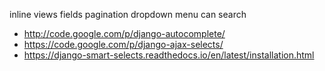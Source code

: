 inline views fields pagination
dropdown menu can search
- http://code.google.com/p/django-autocomplete/
- https://code.google.com/p/django-ajax-selects/
- https://django-smart-selects.readthedocs.io/en/latest/installation.html